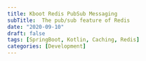 ```yaml
---
title: Kboot Redis PubSub Messaging
subTitle:  The pub/sub feature of Redis  
date: "2020-09-10"
draft: false
tags: [SpringBoot, Kotlin, Caching, Redis]
categories: [Development]
---
```



